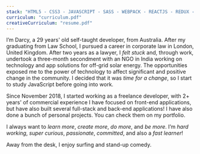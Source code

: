 ```yaml
---
stack: "HTML5 - CSS3 - JAVASCRIPT - SASS - WEBPACK - REACTJS - REDUX - STYLED COMPONENTS - CSS MODULES - FIREBASE - BABEL - GRAPHQL - GATSBY - NEXT.JS"
curriculum: "curriculum.pdf"
creativeCurriculum: "resume.pdf"
---
```


I’m <span>Darcy</span>, a 29 years' old self-taught <span>developer</span>, from Australia. After my graduating from Law School, I pursued a career in <span>corporate law</span> in London, United Kingdom. After two years as a lawyer, I _felt stuck_ and, through work, undertook a three-month secondment with an NGO in India working on technology and app solutions for off-grid solar energy. The opportunities exposed me to the power of technology to affect significant and positive change in the community. I decided that it was _time for a change_, so I start to <span>study JavaScript</span> before going into work.

Since November 2018, I started working as a <span>freelance developer</span>, with <span>2+ years' of commercial experience</span> I have focused on front-end applications, but have also built several full-stack and back-end applications! I have also done a bunch of personal projects. You can check them on my <scroll-link to='portfolio'>portfolio</scroll-link>.

I always want to _learn more_, _create more_, _do more_, and _be more_. I’m _hard working_, _super curious_, _passionate_, _committed_, and also a _fast learner_!

Away from the desk, I enjoy surfing and stand-up comedy.
